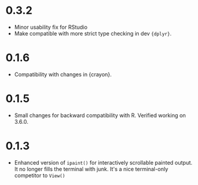 # 0.3.2

* Minor usability fix for RStudio
* Make compatible with more strict type checking in dev `{dplyr}`.

# 0.1.6

* Compatibility with changes in {crayon}.

# 0.1.5

* Small changes for backward compatibility with R. Verified working on 3.6.0.

# 0.1.3

* Enhanced version of `ipaint()` for interactively scrollable painted output. It no longer fills the terminal with junk. It's a nice terminal-only competitor to `View()`